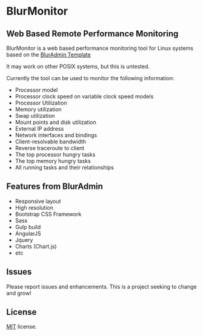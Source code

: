 # BlurMonitor
## Web Based Remote Performance Monitoring
BlurMonitor is a web based performance monitoring tool for Linux systems based on the [BlurAdmin Template](https://github.com/akveo/blur-admin)

It may work on other POSIX systems, but this is untested.

Currently the tool can be used to monitor the following information:

* Processor model
* Processor clock speed on variable clock speed models
* Processor Utilization
* Memory utilization
* Swap utilization
* Mount points and disk utilization
* External IP address
* Network interfaces and bindings
* Client-resolvable bandwidth
* Reverse traceroute to client
* The top processor hungry tasks
* The top memory hungry tasks
* All running tasks and their relationships

## Features from BlurAdmin
* Responsive layout
* High resolution
* Bootstrap CSS Framework
* Sass
* Gulp build
* AngularJS
* Jquery
* Charts (Chart.js)
* etc

## Issues
Please report issues and enhancements. This is a project seeking to change and grow!

License
-------------
<a href=/LICENSE.txt target="_blank">MIT</a> license.
